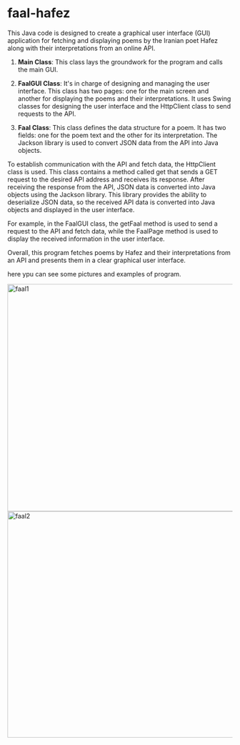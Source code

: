 # faal-hafez

This Java code is designed to create a graphical user interface (GUI) application for fetching and displaying poems by the Iranian poet Hafez along with their interpretations from an online API.

1. **Main Class**: This class lays the groundwork for the program and calls the main GUI.

2. **FaalGUI Class**: It's in charge of designing and managing the user interface. This class has two pages: one for the main screen and another for displaying the poems and their interpretations. It uses Swing classes for designing the user interface and the HttpClient class to send requests to the API.

3. **Faal Class**: This class defines the data structure for a poem. It has two fields: one for the poem text and the other for its interpretation. The Jackson library is used to convert JSON data from the API into Java objects.

To establish communication with the API and fetch data, the HttpClient class is used. This class contains a method called get that sends a GET request to the desired API address and receives its response. After receiving the response from the API, JSON data is converted into Java objects using the Jackson library. This library provides the ability to deserialize JSON data, so the received API data is converted into Java objects and displayed in the user interface.

For example, in the FaalGUI class, the getFaal method is used to send a request to the API and fetch data, while the FaalPage method is used to display the received information in the user interface.

Overall, this program fetches poems by Hafez and their interpretations from an API and presents them in a clear graphical user interface.

here ypu can see some pictures and examples of program.


<img width="509" alt="faal1" src="https://github.com/zsl83/faal-hafez/assets/153368672/17d6b2c1-0fbb-4042-957b-5147579c1649">


<img width="507" alt="faal2" src="https://github.com/zsl83/faal-hafez/assets/153368672/0a19b55c-3164-4c8a-ac08-857ddc8fc91e">


